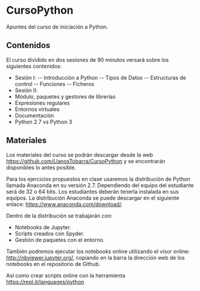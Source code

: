 # CursoPython
Apuntes del curso de iniciación a Python.

## Contenidos
El curso dividido en dos sesiones de 90 minutos versará sobre los siguientes contenidos:

-	Sesión I:
  --	Introducción a Python
  --	Tipos de Datos
  --	Estructuras de control
  --	Funciones
  --	Ficheros
-	Sesión II:
  -	Módulo, paquetes y gestores de librerías
  -	Expresiones regulares
  - Entornos virtuales
  - Documentación
  -	Python 2.7 vs Python 3
  
## Materiales
Los materiales del curso se podrán descargar desde la web https://github.com/LlanosTobarra/CursoPython y se encontrarán disponibles lo antes posible.

Para los ejercicios propuestos en clase usaremos la distribución de Python llamada Anaconda en su versión 2.7. Dependiendo del equipo del estudiante será de 32 o 64 bits. Los estudiantes deberán tenerla instalada en sus equipos. 
La distribución Anaconda se puede descargar en el siguiente enlace: https://www.anaconda.com/download/.

Dentro de la distribución se trabajarán con:
  -	Notebooks de Jupyter.
  -	Scripts creados con Spyder.
  - Gestión de paquetes con el entorno.
  
  
También podremos ejecutar los notebooks online utilizando el visor online: http://nbviewer.jupyter.org/, copiando en la barra la dirección web de los notebooks en el repositorio de Github.
 
Así como crear scripts online con la herramienta https://repl.it/languages/python
